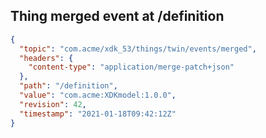 ## Thing merged event at /definition

```json
{
  "topic": "com.acme/xdk_53/things/twin/events/merged",
  "headers": {
    "content-type": "application/merge-patch+json"
  },
  "path": "/definition",
  "value": "com.acme:XDKmodel:1.0.0",
  "revision": 42,
  "timestamp": "2021-01-18T09:42:12Z"
}
```
